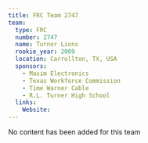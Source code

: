 ```yaml
---
title: FRC Team 2747
team:
  type: FRC
  number: 2747
  name: Turner Lions
  rookie_year: 2009
  location: Carrollton, TX, USA
  sponsors:
    - Maxim Electronics
    - Texas Workforce Commission
    - Time Warner Cable
    - R.L. Turner High School
  links:
    Website: 
---
```

No content has been added for this team